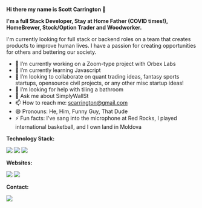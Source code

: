 <b>Hi there my name is Scott Carrington 👋

I'm a full Stack Developer, Stay at Home Father (COVID times!), HomeBrewer, Stock/Option Trader and Woodworker. </b>

I'm currently looking for full stack or backend roles on a team that creates products to improve human lives. I have a passion for creating opportunities for others and bettering our society.

- 🔭 I’m currently working on a Zoom-type project with Orbex Labs
- 🌱 I’m currently learning Javascript
- 👯 I’m looking to collaborate on quant trading ideas, fantasy sports startups, opensource civil projects, or any other misc startup ideas!
- 🤔 I’m looking for help with tiling a bathroom
- 💬 Ask me about SimplyWallSt
- 📫 How to reach me: scarrington@gmail.com
- 😄 Pronouns: He, Him, Funny Guy, That Dude
- ⚡ Fun facts: I've sang into the microphone at Red Rocks, I played international basketball, and I own land in Moldova

<b>Technology Stack:</b>

<img src="https://img.shields.io/badge/python%20-%2314354C.svg?&style=for-the-badge&logo=python&logoColor=white"/>  <img src="https://img.shields.io/badge/java-%23ED8B00.svg?&style=for-the-badge&logo=java&logoColor=white"/>  <img src="https://img.shields.io/badge/javascript-%23F7DF1E.svg?&style=for-the-badge&logo=javascript&logoColor=black"/>


<b>Websites: </b>

<img src="https://img.shields.io/badge/linkedin-%230077B5.svg?&style=for-the-badge&logo=linkedin&logoColor=white"/>  <img src="https://img.shields.io/badge/stack%20overflow-FE7A16?logo=stack-overflow&logoColor=white&style=for-the-badge"/>


<b>Contact: </b>

<img src="https://img.shields.io/badge/gmail-D14836?&style=for-the-badge&logo=gmail&logoColor=white"/>
